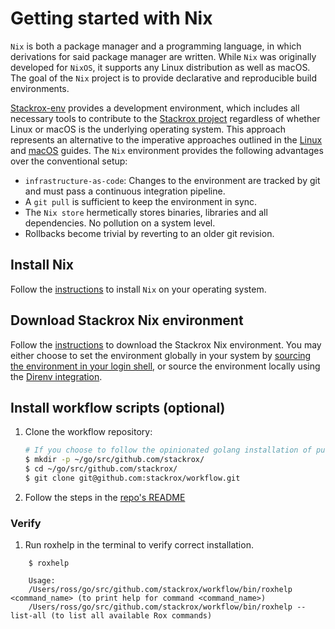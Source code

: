 # Getting started with Nix

`Nix` is both a package manager and a programming language, in which derivations for
said package manager are written. While `Nix` was originally developed for `NixOS`, it
supports any Linux distribution as well as macOS. The goal of the `Nix` project is
to provide declarative and reproducible build environments.

[Stackrox-env](https://github.com/stackrox/stackrox-env) provides a development environment,
which includes all necessary tools to contribute to the [Stackrox project](https://github.com/stackrox/stackrox) regardless
of whether Linux or macOS is the underlying operating system. This approach represents an
alternative to the imperative approaches outlined in the [Linux](getting-started-linux.md) and [macOS](getting-started-darwin.md) guides.
The `Nix` environment provides the following advantages over the conventional setup:
* `infrastructure-as-code`: Changes to the environment are tracked by git and must pass a continuous integration pipeline.
* A `git pull` is sufficient to keep the environment in sync.
* The `Nix store` hermetically stores binaries, libraries and all dependencies. No pollution on a system level.
* Rollbacks become trivial by reverting to an older git revision.

## Install Nix

Follow the [instructions](https://nixos.org/download.html#download-nix) to install `Nix` on your operating system.

## Download Stackrox Nix environment

Follow the [instructions](https://github.com/stackrox/stackrox-env) to download the
Stackrox Nix environment. You may either choose to set the environment globally in your system
by [sourcing the environment in your login shell](https://github.com/stackrox/stackrox-env#login-shell), or
source the environment locally using the [Direnv integration](https://github.com/stackrox/stackrox-env#direnv-integration).

## Install workflow scripts (optional)

1. Clone the workflow repository:
    ```bash
    # If you choose to follow the opinionated golang installation of putting everything into a "go" folder:
    $ mkdir -p ~/go/src/github.com/stackrox/
    $ cd ~/go/src/github.com/stackrox/
    $ git clone git@github.com:stackrox/workflow.git
    ```
2. Follow the steps in the [repo's README](https://github.com/stackrox/workflow/blob/master/README.md)

### Verify
1. Run roxhelp in the terminal to verify correct installation.
```
    $ roxhelp

    Usage:
    /Users/ross/go/src/github.com/stackrox/workflow/bin/roxhelp <command_name> (to print help for command <command_name>)
    /Users/ross/go/src/github.com/stackrox/workflow/bin/roxhelp --list-all (to list all available Rox commands)
```
